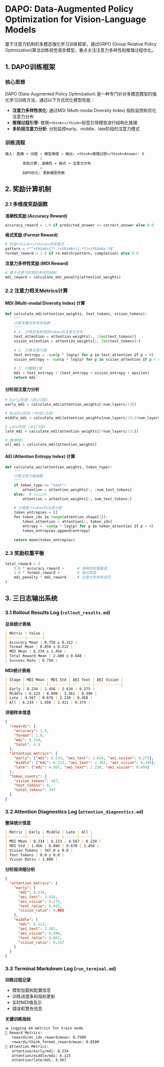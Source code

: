 # DAPO: Data-Augmented Policy Optimization for Vision-Language Models

基于注意力机制的多模态强化学习训练框架，通过GRPO (Group Relative Policy Optimization)算法训练视觉语言模型，重点关注注意力多样性和推理过程优化。

## 1. DAPO训练框架

### 核心思想
DAPO (Data-Augmented Policy Optimization) 是一种专门针对多模态模型的强化学习训练方法，通过以下方式优化模型性能：

- **注意力多样性优化**: 通过MDI (Multi-modal Diversity Index) 指标监控和优化注意力分布
- **推理过程引导**: 使用`<think></think>`标签引导模型进行结构化推理
- **多阶段注意力分析**: 分别监控early、middle、late阶段的注意力模式

### 训练流程
```
输入: 图像 + 问题 → 模型推理 → 输出: <think>推理过程</think>Answer: X
                ↓
        奖励计算: 准确性 + 格式 + 注意力分布
                ↓
        DAPO优化: 更新模型参数
```

## 2. 奖励计算机制

### 2.1 多维度奖励函数

**准确性奖励 (Accuracy Reward)**
```python
accuracy_reward = 1.0 if predicted_answer == correct_answer else 0.0
```

**格式奖励 (Format Reward)**
```python
# 检查<think></think>标签格式
pattern = r"^<think>(?!.*<think>)(.*?)</think>.*$"
format_reward = 1.0 if re.match(pattern, completion) else 0.0
```

**注意力多样性奖励 (MDI Reward)**
```python
# 基于注意力机制的多样性指标
mdi_reward = calculate_mdi_penalty(attention_weights)
```

### 2.2 注意力相关Metrics计算

#### MDI (Multi-modal Diversity Index) 计算
```python
def calculate_mdi(attention_weights, text_tokens, vision_tokens):
    """
    计算多模态多样性指数
    """
    # 1. 计算文本和视觉token的注意力分布
    text_attention = attention_weights[:, :len(text_tokens)]
    vision_attention = attention_weights[:, len(text_tokens):]
    
    # 2. 计算注意力熵
    text_entropy = -sum(p * log(p) for p in text_attention if p > 0)
    vision_entropy = -sum(p * log(p) for p in vision_attention if p > 0)
    
    # 3. 计算MDI值
    mdi = text_entropy / (text_entropy + vision_entropy + epsilon)
    return mdi
```

#### 分阶段注意力分析
```python
# Early阶段 (前1/3层)
early_mdi = calculate_mdi(attention_weights[:num_layers//3])

# Middle阶段 (中间1/3层)  
middle_mdi = calculate_mdi(attention_weights[num_layers//3:2*num_layers//3])

# Late阶段 (后1/3层)
late_mdi = calculate_mdi(attention_weights[2*num_layers//3:])

# 整体MDI
all_mdi = calculate_mdi(attention_weights)
```

#### AEI (Attention Entropy Index) 计算
```python
def calculate_aei(attention_weights, token_type):
    """
    计算注意力熵指数
    """
    if token_type == "text":
        attention = attention_weights[:, :num_text_tokens]
    else:  # vision
        attention = attention_weights[:, num_text_tokens:]
    
    # 计算每个token的注意力熵
    token_entropies = []
    for token_idx in range(attention.shape[1]):
        token_attention = attention[:, token_idx]
        entropy = -sum(p * log(p) for p in token_attention if p > 0)
        token_entropies.append(entropy)
    
    return mean(token_entropies)
```

### 2.3 奖励权重平衡
```python
total_reward = (
    3.0 * accuracy_reward +      # 准确性权重最高
    1.0 * format_reward +        # 格式奖励
    mdi_penalty * mdi_reward     # 注意力多样性惩罚
)
```

## 3. 三日志输出系统

### 3.1 Rollout Results Log (`rollout_results.md`)

**总体统计表格**
```markdown
| Metric | Value |
|--------|-------|
| Accuracy Mean | 0.750 ± 0.212 |
| Format Mean | 0.850 ± 0.212 |
| MDI Mean | 6.234 ± 1.456 |
| Total Reward Mean | 2.400 ± 0.848 |
| Success Rate | 0.750 |
```

**MDI统计表格**
```markdown
| Stage | MDI Mean | MDI Std | AEI Text | AEI Vision |
|-------|----------|---------|----------|------------|
| Early | 8.234 | 1.456 | 2.634 | 0.275 |
| Middle | 6.123 | 0.890 | 2.361 | 0.396 |
| Late | 4.567 | 0.678 | 2.238 | 0.450 |
| All | 6.234 | 1.456 | 2.411 | 0.374 |
```

**详细样本信息**
```json
{
  "rewards": {
    "accuracy": 1.0,
    "format": 1.0, 
    "mdi": 6.234,
    "total": 4.0
  },
  "attention_metrics": {
    "early": {"mdi": 8.234, "aei_text": 2.634, "aei_vision": 0.275},
    "middle": {"mdi": 6.123, "aei_text": 2.361, "aei_vision": 0.396},
    "late": {"mdi": 4.567, "aei_text": 2.238, "aei_vision": 0.450}
  },
  "token_counts": {
    "vision_tokens": 347,
    "text_tokens": 0,
    "total_tokens": 347
  }
}
```

### 3.2 Attention Diagnostics Log (`attention_diagnostics.md`)

**整体统计信息**
```markdown
| Metric | Early | Middle | Late | All |
|--------|-------|--------|------|-----|
| MDI Mean | 8.234 | 6.123 | 4.567 | 6.234 |
| MDI Std | 1.456 | 0.890 | 0.678 | 1.456 |
| Vision Tokens | 347.0 ± 0.0 |
| Text Tokens | 0.0 ± 0.0 |
| Vision Ratio | 1.000 |
```

**分阶段详细分析**
```json
{
  "attention_metrics": {
    "early": {
      "mdi": 8.234,
      "aei_text": 2.634,
      "aei_vision": 0.275,
      "text_ratio": 0.915,
      "vision_ratio": 0.085
    },
    "middle": {
      "mdi": 6.123,
      "aei_text": 2.361,
      "aei_vision": 0.396,
      "text_ratio": 0.853,
      "vision_ratio": 0.147
    }
  }
}
```

### 3.3 Terminal Markdown Log (`run_terminal.md`)

**训练过程记录**
- 模型加载和配置信息
- 训练进度条和指标更新
- 实时MDI值显示
- 错误和警告信息

**关键训练指标**
```markdown
📊 Logging 44 metrics for train mode
🎯 Reward Metrics:
   rewards/mc_idx_reward/mean: 0.7500
   rewards/think_format_reward/mean: 0.8500
🧠 Attention Metrics:
   attention/early/mdi: 8.234
   attention/middle/mdi: 6.123
   attention/late/mdi: 4.567
```